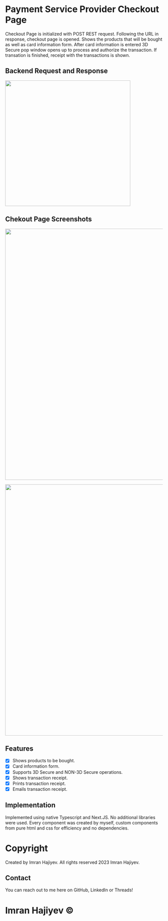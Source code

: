 # Payment Service Provider Checkout Page

Checkout Page is initialized with POST REST request. Following the URL in response, checkout page is opened. Shows the products that will be bought as well as card information form. After card information is entered 3D Secure pop window opens up to process and authorize the transaction. If transation is finished, receipt with the transactions is shown.

## Backend Request and Response
<p align="row">
  <img src="https://github.com/windrunner21/psp-checkout/assets/18750749/399c2822-ddc6-41ac-9f64-0a8b3a3a784d" width="400" >
</p> 

## Chekout Page Screenshots
<p align="row">
  <img src="https://github.com/windrunner21/psp-checkout/assets/18750749/08bc2f27-f473-482c-b686-80df05701bad" width="800" >
</p> 
<p align="row">
  <img src="https://github.com/windrunner21/psp-checkout/assets/18750749/e9f69c2a-8889-421b-a6e7-565ae1c86956" width="800" >
</p>

## Features

- [x] Shows products to be bought.
- [x] Card information form.
- [x] Supports 3D Secure and NON-3D Secure operations.
- [x] Shows transaction receipt.
- [x] Prints transaction receipt.
- [x] Emails transaction receipt.

## Implementation
Implemented using native Typescript and Next.JS. No additional libraries were used. Every component was created by myself, custom components from pure html and css for efficiency and no dependencies.

# Copyright
Created by Imran Hajiyev. All rights reserved 2023 Imran Hajiyev.

## Contact
You can reach out to me here on GitHub, LinkedIn or Threads!

# Imran Hajiyev ©
